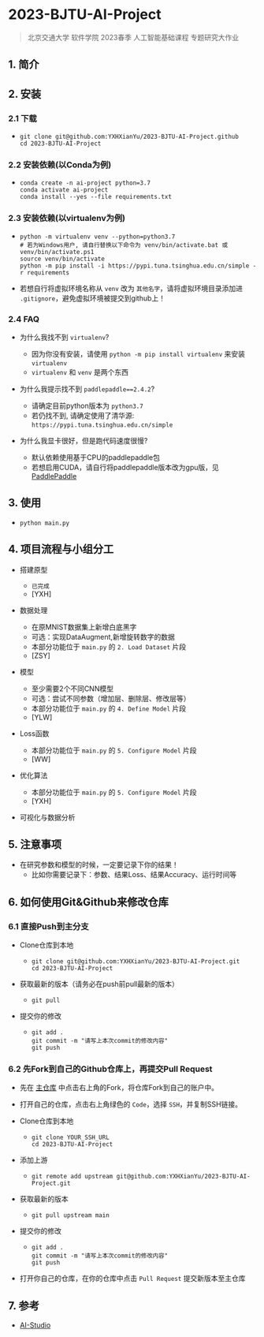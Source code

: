 # 2023-BJTU-AI-Project

> 北京交通大学 软件学院 2023春季 人工智能基础课程 专题研究大作业

## 1. 简介

## 2. 安装

### 2.1 下载

- ```
  git clone git@github.com:YXHXianYu/2023-BJTU-AI-Project.github
  cd 2023-BJTU-AI-Project
  ```

### 2.2 安装依赖(以Conda为例)

- ```
  conda create -n ai-project python=3.7
  conda activate ai-project
  conda install --yes --file requirements.txt
  ```

### 2.3 安装依赖(以virtualenv为例)

- ```
  python -m virtualenv venv --python=python3.7
  # 若为Windows用户, 请自行替换以下命令为 venv/bin/activate.bat 或 venv/bin/activate.ps1
  source venv/bin/activate
  python -m pip install -i https://pypi.tuna.tsinghua.edu.cn/simple -r requirements
  ```

- 若想自行将虚拟环境名称从 `venv` 改为 `其他名字`，请将虚拟环境目录添加进 `.gitignore`，避免虚拟环境被提交到github上！

### 2.4 FAQ

- 为什么我找不到 `virtualenv`?
  - 因为你没有安装，请使用 `python -m pip install virtualenv` 来安装 `virtualenv`
  - `virtualenv` 和 `venv` 是两个东西

- 为什么我提示找不到 `paddlepaddle==2.4.2`?
  - 请确定目前python版本为 `python3.7`
  - 若仍找不到, 请确定使用了清华源: `https://pypi.tuna.tsinghua.edu.cn/simple`

- 为什么我显卡很好，但是跑代码速度很慢?
  - 默认依赖使用基于CPU的paddlepaddle包
  - 若想启用CUDA，请自行将paddlepaddle版本改为gpu版，见 [PaddlePaddle](https://www.paddlepaddle.org.cn/install/quick)

## 3. 使用

- `python main.py`

## 4. 项目流程与小组分工

- 搭建原型
  - `已完成`
  - [YXH]

- 数据处理
  - 在原MNIST数据集上新增白底黑字
  - 可选：实现DataAugment,新增旋转数字的数据
  - 本部分功能位于 `main.py` 的 `2. Load Dataset` 片段
  - [ZSY]

- 模型
  - 至少需要2个不同CNN模型
  - 可选：尝试不同参数（增加层、删除层、修改层等）
  - 本部分功能位于 `main.py` 的 `4. Define Model` 片段
  - [YLW]

- Loss函数
  - 本部分功能位于 `main.py` 的 `5. Configure Model` 片段
  - [WW]

- 优化算法
  - 本部分功能位于 `main.py` 的 `5. Configure Model` 片段
  - [YXH]

- 可视化与数据分析

## 5. 注意事项

- 在研究参数和模型的时候，一定要记录下你的结果！
  - 比如你需要记录下：参数、结果Loss、结果Accuracy、运行时间等

## 6. 如何使用Git&Github来修改仓库

### 6.1 直接Push到主分支

- Clone仓库到本地
  - ```
    git clone git@github.com:YXHXianYu/2023-BJTU-AI-Project.git
    cd 2023-BJTU-AI-Project
    ```
- 获取最新的版本（请务必在push前pull最新的版本）
  - ```
    git pull
    ```

- 提交你的修改
  - ```
    git add .
    git commit -m "请写上本次commit的修改内容"
    git push
    ```

### 6.2 先Fork到自己的Github仓库上，再提交Pull Request

- 先在 [主仓库](https://github.com/YXHXianYu/2023-BJTU-AI-Project) 中点击右上角的Fork，将仓库Fork到自己的账户中。

- 打开自己的仓库，点击右上角绿色的 `Code`，选择 `SSH`，并复制SSH链接。

- Clone仓库到本地
  - ```
    git clone YOUR_SSH_URL
    cd 2023-BJTU-AI-Project
    ```

- 添加上游
  - ```
    git remote add upstream git@github.com:YXHXianYu/2023-BJTU-AI-Project.git
    ```

- 获取最新的版本
  - ```
    git pull upstream main
    ```

- 提交你的修改
  - ```
    git add .
    git commit -m "请写上本次commit的修改内容"
    git push
    ```

- 打开你自己的仓库，在你的仓库中点击 `Pull Request` 提交新版本至主仓库

## 7. 参考

- [AI-Studio](https://aistudio.baidu.com/aistudio/projectdetail/1514092)
